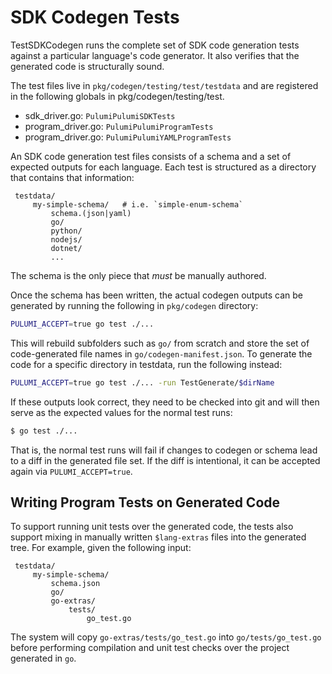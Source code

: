 # SDK Codegen Tests

TestSDKCodegen runs the complete set of SDK code generation tests
against a particular language's code generator. It also verifies
that the generated code is structurally sound.

The test files live in `pkg/codegen/testing/test/testdata` and
are registered in the following globals in pkg/codegen/testing/test.

- sdk_driver.go: `PulumiPulumiSDKTests`
- program_driver.go: `PulumiPulumiProgramTests`
- program_driver.go: `PulumiPulumiYAMLProgramTests`

An SDK code generation test files consists of a schema and a set of
expected outputs for each language. Each test is structured as a
directory that contains that information:

```
 testdata/
     my-simple-schema/   # i.e. `simple-enum-schema`
         schema.(json|yaml)
         go/
         python/
         nodejs/
         dotnet/
         ...
```

The schema is the only piece that *must* be manually authored.

Once the schema has been written, the actual codegen outputs can be
generated by running the following in `pkg/codegen` directory:

```bash
PULUMI_ACCEPT=true go test ./...
```

This will rebuild subfolders such as `go/` from scratch and store
the set of code-generated file names in `go/codegen-manifest.json`.
To generate the code for a specific directory in testdata,
run the following instead:

```bash
PULUMI_ACCEPT=true go test ./... -run TestGenerate/$dirName
```

If these outputs look correct, they need to be checked into git and
will then serve as the expected values for the normal test runs:

```bash
$ go test ./...
```

That is, the normal test runs will fail if changes to codegen or
schema lead to a diff in the generated file set. If the diff is
intentional, it can be accepted again via `PULUMI_ACCEPT=true`.

## Writing Program Tests on Generated Code

To support running unit tests over the generated code, the tests
also support mixing in manually written `$lang-extras` files into
the generated tree. For example, given the following input:

```
 testdata/
     my-simple-schema/
         schema.json
         go/
         go-extras/
             tests/
                 go_test.go
```

The system will copy `go-extras/tests/go_test.go` into
`go/tests/go_test.go` before performing compilation and unit test
checks over the project generated in `go`.
